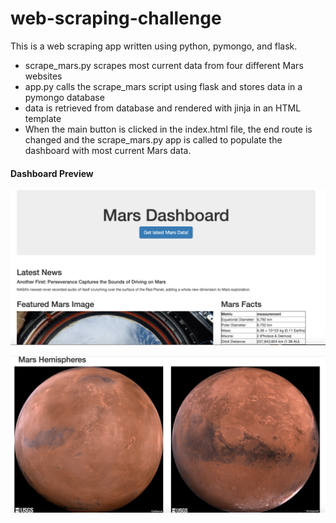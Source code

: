 # web-scraping-challenge

This is a web scraping app written using python, pymongo, and flask. 

* scrape_mars.py scrapes most current data from four different Mars websites
* app.py calls the scrape_mars script using flask and stores data in a pymongo database
* data is retrieved from database and rendered with jinja in an HTML template
* When the main button is clicked in the index.html file, the end route is changed and the scrape_mars.py app is called to populate the dashboard with most current Mars data. 

#### Dashboard Preview

![dashboard.png](Mission_to_Mars/images/dashboard.png?raw=true "Title")

![hemispheres.png](Mission_to_Mars/images/hemispheres.png?raw=true "Title")